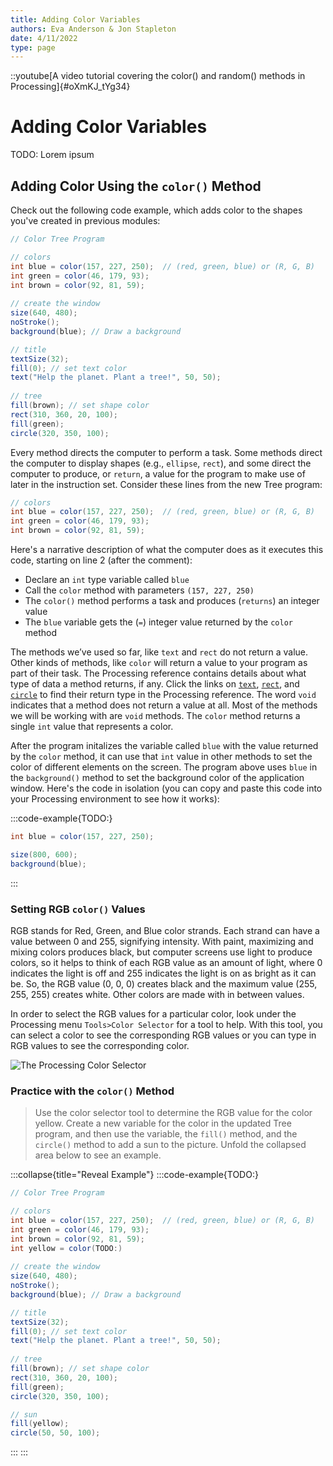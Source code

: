 ```yaml
---
title: Adding Color Variables
authors: Eva Anderson & Jon Stapleton
date: 4/11/2022
type: page
---
```


::youtube[A video tutorial covering the color() and random() methods in Processing]{#oXmKJ_tYg34}

# Adding Color Variables

TODO: Lorem ipsum

## Adding Color Using the `color()` Method

Check out the following code example, which adds color to the shapes you've created in previous modules:

```java
// Color Tree Program

// colors
int blue = color(157, 227, 250);  // (red, green, blue) or (R, G, B)
int green = color(46, 179, 93);
int brown = color(92, 81, 59);
      
// create the window
size(640, 480);
noStroke();
background(blue); // Draw a background 

// title
textSize(32);
fill(0); // set text color
text("Help the planet. Plant a tree!", 50, 50);
  
// tree
fill(brown); // set shape color  
rect(310, 360, 20, 100);   
fill(green); 
circle(320, 350, 100);
```

Every method directs the computer to perform a task. Some methods direct the computer to display shapes (e.g., `ellipse`, `rect`), and some direct the computer to produce, or `return`, a value for the program to make use of later in the instruction set. Consider these lines from the new Tree program:

```java
// colors
int blue = color(157, 227, 250);  // (red, green, blue) or (R, G, B)
int green = color(46, 179, 93);
int brown = color(92, 81, 59);
```

Here's a narrative description of what the computer does as it executes this code, starting on line 2 (after the comment):

* Declare an `int` type variable called `blue`
* Call the `color` method with parameters `(157, 227, 250)`
* The `color()` method performs a task and produces (`returns`) an integer value
* The `blue` variable gets the (`=`) integer value returned by the `color` method

The methods we’ve used so far, like `text` and `rect` do not return a value. Other kinds of methods, like `color` will return a value to your program as part of their task. The Processing reference contains details about what type of data a method returns, if any. Click the links on [`text`](https://processing.org/reference/text_.html), [`rect`](https://processing.org/reference/rect_.html), and [`circle`](https://processing.org/reference/color_.html) to find their return type in the Processing reference. The word `void` indicates that a method does not return a value at all. Most of the methods we will be working with are `void` methods. The `color` method returns a single `int` value that represents a color.

After the program initalizes the variable called `blue` with the value returned by the `color` method, it can use that `int` value in other methods to set the color of different elements on the screen. The program above uses `blue` in the `background()` method to set the background color of the application window. Here's the code in isolation (you can copy and paste this code into your Processing environment to see how it works):

:::code-example{TODO:}
```java
int blue = color(157, 227, 250);

size(800, 600);
background(blue);
```
:::

### Setting RGB `color()` Values

RGB stands for Red, Green, and Blue color strands. Each strand can have a value between 0 and 255, signifying intensity.  With paint, maximizing and mixing colors produces black, but computer screens use light to produce colors, so it helps to think of each RGB value as an amount of light, where 0 indicates the light is off and 255 indicates the light is on as bright as it can be. So, the RGB value (0, 0, 0) creates black and the maximum value (255, 255, 255) creates white. Other colors are made with in between values.

In order to select the RGB values for a particular color, look under the Processing menu `Tools>Color Selector` for a tool to help. With this tool, you can select a color to see the corresponding RGB values or you can type in RGB values to see the corresponding color.

![The Processing Color Selector](TODO:Processing_color_selector)

### Practice with the `color()` Method

> Use the color selector tool to determine the RGB value for the color yellow. Create a new variable for the color in the updated Tree program, and then use the variable, the `fill()` method, and the `circle()` method to add a sun to the picture. Unfold the collapsed area below to see an example.

:::collapse{title="Reveal Example"}
:::code-example{TODO:}
```java
// Color Tree Program

// colors
int blue = color(157, 227, 250);  // (red, green, blue) or (R, G, B)
int green = color(46, 179, 93);
int brown = color(92, 81, 59);
int yellow = color(TODO:)
      
// create the window
size(640, 480);
noStroke();
background(blue); // Draw a background 

// title
textSize(32);
fill(0); // set text color
text("Help the planet. Plant a tree!", 50, 50);
  
// tree
fill(brown); // set shape color  
rect(310, 360, 20, 100);   
fill(green); 
circle(320, 350, 100);

// sun
fill(yellow);
circle(50, 50, 100);
```
:::
:::
